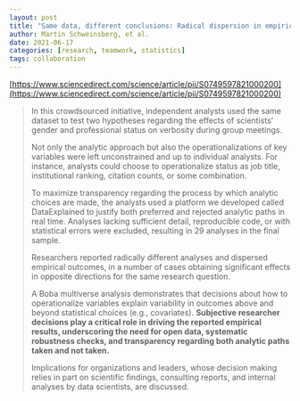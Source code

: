 ```yaml
---
layout: post
title: "Same data, different conclusions: Radical dispersion in empirical results when independent analysts operationalize and test the same hypothesis"
author: Martin Schweinsberg, et al.
date: 2021-06-17
categories: [research, teamwork, statistics]
tags: collaboration
---
```


[https://www.sciencedirect.com/science/article/pii/S0749597821000200](https://www.sciencedirect.com/science/article/pii/S0749597821000200)

> In this crowdsourced initiative, independent analysts used the same dataset to test two hypotheses regarding the effects of scientists’ gender and professional status on verbosity during group meetings. 
>
> Not only the analytic approach but also the operationalizations of key variables were left unconstrained and up to individual analysts. For instance, analysts could choose to operationalize status as job title, institutional ranking, citation counts, or some combination. 
>
> To maximize transparency regarding the process by which analytic choices are made, the analysts used a platform we developed called DataExplained to justify both preferred and rejected analytic paths in real time. Analyses lacking sufficient detail, reproducible code, or with statistical errors were excluded, resulting in 29 analyses in the final sample. 
>
> Researchers reported radically different analyses and dispersed empirical outcomes, in a number of cases obtaining significant effects in opposite directions for the same research question. 
>
> A Boba multiverse analysis demonstrates that decisions about how to operationalize variables explain variability in outcomes above and beyond statistical choices (e.g., covariates). **Subjective researcher decisions play a critical role in driving the reported empirical results, underscoring the need for open data, systematic robustness checks, and transparency regarding both analytic paths taken and not taken.** 
>
> Implications for organizations and leaders, whose decision making relies in part on scientific findings, consulting reports, and internal analyses by data scientists, are discussed.
